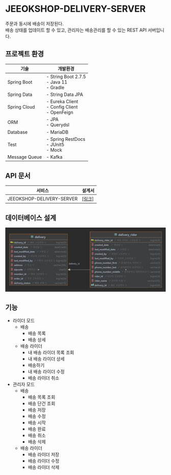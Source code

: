 # JEEOKSHOP-DELIVERY-SERVER
주문과 동시에 배송이 저장된다.<br/>
배송 상태를 업데이트 할 수 있고, 관리자는 배송관리를 할 수 있는 REST API 서버입니다.

## 프로젝트 환경
| 기술 | 개발환경 |
| --- | --- |
| Spring Boot | - String Boot 2.7.5 </br> - Java 11 </br> - Gradle |
| Spring Data | - String Data JPA |
| Spring Cloud | - Eureka Client </br> - Config Client </br> - OpenFeign |
| ORM | - JPA </br> - Querydsl |
| Database | - MariaDB |
| Test | - Spring RestDocs </br> - JUnit5 </br> - Mock |
| Message Queue | - Kafka |

## API 문서
| 서비스 | 설계서 |
| --- | --- |
| JEEOKSHOP-DELIVERY-SERVER | [[링크]](https://heechul90.github.io/docs/api/jeeok-project/jeeokshop/delivery-server-API-%EB%AC%B8%EC%84%9C/index.html) |

## 데이터베이스 설계
![img_1.png](img_1.png)

## 기능
- 라이더 모드
  - 배송
    - 배송 목록
    - 배송 상세
  - 배송 라이더
    - 내 배송 라이더 목록 조회
    - 내 배송 라이더 상세
    - 배송하기
    - 내 배송 라이더 수정
    - 배송 라이더 취소
- 관리자 모드
  - 배송
    - 배송 목록 조회
    - 배송 단건 조회
    - 배송 저장
    - 배송 수정
    - 배송 시작
    - 배송 완료
    - 배송 취소
    - 배송 삭제
  - 배송 라이더
    - 배송 라이더 저장
    - 배송 라이더 수정
    - 배송 라이더 삭제
